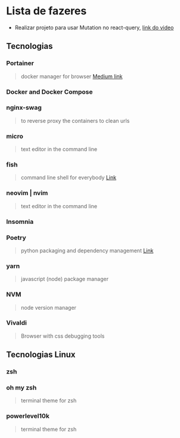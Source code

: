 # Lista de fazeres

- Realizar projeto para usar Mutation no react-query, [link do video](youtube.com/watch?v=Mvy1ahOJ8TA)
## Tecnologias
### Portainer
> docker manager for browser
[Medium link](https://renatogroffe.medium.com/docker-portainer-gerenciando-containers-a-partir-de-um-browser-87af6ce74be3)
### Docker and Docker Compose
### nginx-swag
> to reverse proxy the  containers to clean urls
### micro
> text editor in the command line
### fish
> command line shell for everybody
[Link](https://fishshell.com/)
### neovim | nvim
> text editor in the command line
### Insomnia
### Poetry
> python packaging and dependency management
[Link](https://python-poetry.org/)
### yarn
> javascript (node) package manager
### NVM
> node version manager 
### Vivaldi
> Browser with css debugging tools

## Tecnologias Linux
### zsh
### oh my zsh
> terminal theme for zsh
### powerlevel10k
> terminal theme for zsh
